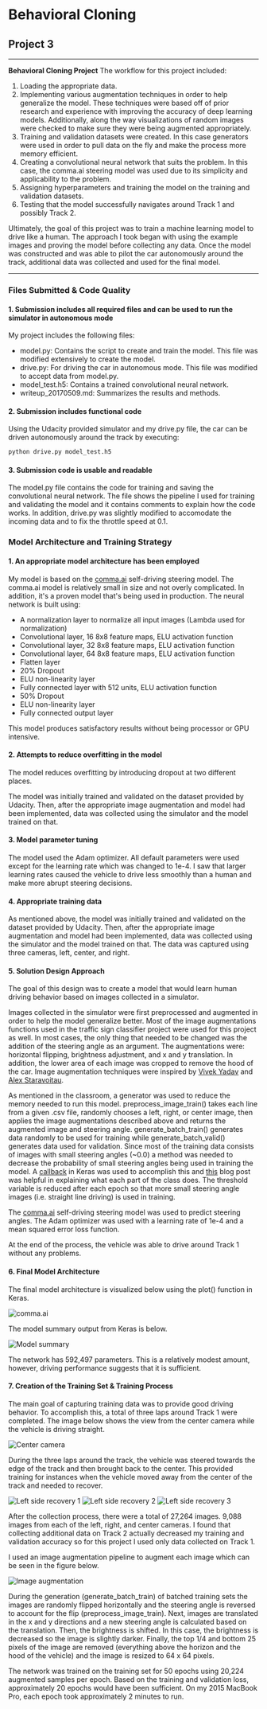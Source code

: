 # **Behavioral Cloning**
## Project 3

---

**Behavioral Cloning Project**
The workflow for this project included:

1. Loading the appropriate data.
2. Implementing various augmentation techniques in order to help generalize the model. These techniques were based off of prior research and experience with improving the accuracy of deep learning models. Additionally, along the way visualizations of random images were checked to make sure they were being augmented appropriately.
3. Training and validation datasets were created. In this case generators were used in order to pull data on the fly and make the process more memory efficient.
4. Creating a convolutional neural network that suits the problem. In this case, the comma.ai steering model was used due to its simplicity and applicability to the problem.
5. Assigning hyperparameters and training the model on the training and validation datasets.
6. Testing that the model successfully navigates around Track 1 and possibly Track 2.

Ultimately, the goal of this project was to train a machine learning model to drive like a human. The approach I took began with using the example images and proving the model before collecting any data. Once the model was constructed and was able to pilot the car autonomously around the track, additional data was collected and used for the final model.

[//]: # (Image References)

[image1]: ./Report_Figures/model.png "Model Visualization"
[image2]: ./Report_Figures/model_summary.png "Model Summary"
[image3]: ./Report_Figures/center_2017_05_05_23_18_59_360.jpg "Center camera"
[image4]: ./Report_Figures/center_2017_05_08_07_33_41_810.jpg "Recovery Sequence 1"
[image5]: ./Report_Figures/center_2017_05_08_07_33_42_167.jpg "Recovery Sequence 2"
[image6]: ./Report_Figures/center_2017_05_08_07_33_42_768.jpg "Recovery Sequence 3"
[image7]: ./Report_Figures/Augmentation_pipeline.png "Image Augmentation Pipeline"

---
### Files Submitted & Code Quality

#### 1. Submission includes all required files and can be used to run the simulator in autonomous mode
My project includes the following files:
- model.py: Contains the script to create and train the model. This file was modified extensively to create the model.
- drive.py: For driving the car in autonomous mode. This file was modified to accept data from model.py.
- model_test.h5: Contains a trained convolutional neural network.
- writeup_20170509.md: Summarizes the results and methods.

#### 2. Submission includes functional code
Using the Udacity provided simulator and my drive.py file, the car can be driven autonomously around the track by executing:

```sh
python drive.py model_test.h5
```

#### 3. Submission code is usable and readable
The model.py file contains the code for training and saving the convolutional neural network. The file shows the pipeline I used for training and validating the model and it contains comments to explain how the code works. In addition, drive.py was slightly modified to accomodate the incoming data and to fix the throttle speed at 0.1.

### Model Architecture and Training Strategy

#### 1. An appropriate model architecture has been employed
My model is based on the [comma.ai](https://github.com/commaai/research/blob/master/train_steering_model.py) self-driving steering model. The comma.ai model is relatively small in size and not overly complicated. In addition, it's a proven model that's being used in production. The neural network is built using:

- A normalization layer to normalize all input images (Lambda used for normalization)
- Convolutional layer, 16 8x8 feature maps, ELU activation function
- Convolutional layer, 32 8x8 feature maps, ELU activation function
- Convolutional layer, 64 8x8 feature maps, ELU activation function
- Flatten layer
- 20% Dropout
- ELU non-linearity layer
- Fully connected layer with 512 units, ELU activation function
- 50% Dropout
- ELU non-linearity layer
- Fully connected output layer

This model produces satisfactory results without being processor or GPU intensive.

#### 2. Attempts to reduce overfitting in the model
The model reduces overfitting by introducing dropout at two different places.

The model was initially trained and validated on the dataset provided by Udacity. Then, after the appropriate image augmentation and model had been implemented, data was collected using the simulator and the model trained on that.

#### 3. Model parameter tuning
The model used the Adam optimizer. All default parameters were used except for the learning rate which was changed to 1e-4. I saw that larger learning rates caused the vehicle to drive less smoothly than a human and make more abrupt steering decisions.

#### 4. Appropriate training data
As mentioned above, the model was initially trained and validated on the dataset provided by Udacity. Then, after the appropriate image augmentation and model had been implemented, data was collected using the simulator and the model trained on that. The data was captured using three cameras, left, center, and right.

#### 5. Solution Design Approach
The goal of this design was to create a model that would learn human driving behavior based on images collected in a simulator.

Images collected in the simulator were first preprocessed and augmented in order to help the model generalize better. Most of the image augmentations functions used in the traffic sign classifier project were used for this project as well. In most cases, the only thing that needed to be changed was the addition of the steering angle as an argument. The augmentations were: horizontal flipping, brightness adjustment, and x and y translation. In addition, the lower area of each image was cropped to remove the hood of the car. Image augmentation techniques were inspired by [Vivek Yadav](https://github.com/vxy10/ImageAugmentation) and [Alex Staravoitau](http://navoshta.com/end-to-end-deep-learning/).

As mentioned in the classroom, a generator was used to reduce the memory needed to run this model. preprocess_image_train() takes each line from a given .csv file, randomly chooses a left, right, or center image, then applies the image augmentations described above and returns the augmented image and steering angle. generate_batch_train() generates data randomly to be used for training while generate_batch_valid() generates data used for validation. Since most of the training data consists of images with small steering angles (~0.0) a method was needed to decrease the probability of small steering angles being used in training the model. A [callback](https://keras.io/callbacks/) in Keras was used to accomplish this and [this](https://keunwoochoi.wordpress.com/2016/07/16/keras-callbacks/) blog post was helpful in explaining what each part of the class does. The threshold variable is reduced after each epoch so that more small steering angle images (i.e. straight line driving) is used in training.

The [comma.ai](https://github.com/commaai/research/blob/master/train_steering_model.py) self-driving steering model was used to predict steering angles. The Adam optimizer was used with a learning rate of 1e-4 and a mean squared error loss function.

At the end of the process, the vehicle was able to drive around Track 1 without any problems.

#### 6. Final Model Architecture
The final model architecture is visualized below using the plot() function in Keras.

![comma.ai][image1]

The model summary output from Keras is below.

![Model summary][image2]

The network has 592,497 parameters. This is a relatively modest amount, however, driving performance suggests that it is sufficient.

#### 7. Creation of the Training Set & Training Process

The main goal of capturing training data was to provide good driving behavior. To accomplish this, a total of three laps around Track 1 were completed. The image below shows the view from the center camera while the vehicle is driving straight.

![Center camera][image3]

During the three laps around the track, the vehicle was steered towards the edge of the track and then brought back to the center. This provided training for instances when the vehicle moved away from the center of the track and needed to recover.

![Left side recovery 1][image4]
![Left side recovery 2][image5]
![Left side recovery 3][image6]

After the collection process, there were a total of 27,264 images. 9,088 images from each of the left, right, and center cameras. I found that collecting additional data on Track 2 actually decreased my training and validation accuracy so for this project I used only data collected on Track 1.

I used an image augmentation pipeline to augment each image which can be seen in the figure below.

![Image augmentation][image7]

During the generation (generate_batch_train) of batched training sets the images are randomly flipped horizontally and the steering angle is reversed to account for the flip (preprocess_image_train). Next, images are translated in the x and y directions and a new steering angle is calculated based on the translation. Then, the brightness is shifted. In this case, the brightness is decreased so the image is slightly darker. Finally, the top 1/4 and bottom 25 pixels of the image are removed (everything above the horizon and the hood of the vehicle) and the image is resized to 64 x 64 pixels.

The network was trained on the training set for 50 epochs using 20,224 augmented samples per epoch. Based on the training and validation loss, approximately 20 epochs would have been sufficient. On my 2015 MacBook Pro, each epoch took approximately 2 minutes to run.
